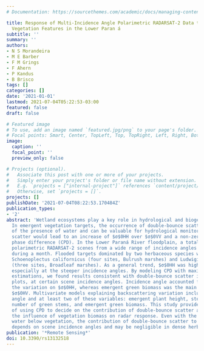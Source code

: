 ```yaml
---
# Documentation: https://sourcethemes.com/academic/docs/managing-content/

title: Response of Multi-Incidence Angle Polarimetric RADARSAT-2 Data to Herbaceous
  Vegetation Features in the Lower Paran á
subtitle: ''
summary: ''
authors:
- N S Morandeira
- M E Barber
- F M Grings
- F Ahern
- P Kandus
- B Brisco
tags: []
categories: []
date: '2021-01-01'
lastmod: 2021-07-04T05:22:53-03:00
featured: false
draft: false

# Featured image
# To use, add an image named `featured.jpg/png` to your page's folder.
# Focal points: Smart, Center, TopLeft, Top, TopRight, Left, Right, BottomLeft, Bottom, BottomRight.
image:
  caption: ''
  focal_point: ''
  preview_only: false

# Projects (optional).
#   Associate this post with one or more of your projects.
#   Simply enter your project's folder or file name without extension.
#   E.g. `projects = ["internal-project"]` references `content/project/deep-learning/index.md`.
#   Otherwise, set `projects = []`.
projects: []
publishDate: '2021-07-04T08:22:53.170484Z'
publication_types:
- '2'
abstract: 'Wetland ecosystems play a key role in hydrological and biogeochemical cycles.
  In emergent vegetation targets, the occurrence of double-bounce scatter is indicative
  of the presence of water and can be valuable for hydrological monitoring. Double-bounce
  scatter would lead to an increase of $σ$0HH over $σ$0VV and a non-zero co-polarized
  phase difference (CPD). In the Lower Paraná River floodplain, a total of 11 full
  polarimetric RADARSAT-2 scenes from a wide range of incidence angles were acquired
  during a month. Flooded targets dominated by two herbaceous species were sampled:
  Schoenoplectus californicus (four sites, Bulrush marshes) and Ludwigia peruviana
  (three sites, Broadleaf marshes). As a general trend, $σ$0HH was higher than $σ$0VV,
  especially at the steeper incidence angles. By modeling CPD with maximum likelihood
  estimations, we found results consistent with double-bounce scatter in two Ludwigia
  plots, at certain scene incidence angles. Incidence angle accounted for most of
  the variation on $σ$0HH, whereas emergent green biomass was the main feature influencing
  $σ$0HV. Multivariate models explaining backscattering variation included the incidence
  angle and at least two of these variables: emergent plant height, stem diameter,
  number of green stems, and emergent green biomass. This study provides an example
  of using CPD to decide on the contribution of double-bounce scatter and highlights
  the influence of vegetation biomass on radar response. Even with the presence of
  water below vegetation, the contribution of double-bounce scatter to C-band backscattering
  depends on scene incidence angles and may be negligible in dense herbaceous targets.'
publication: '*Remote Sensing*'
doi: 10.3390/rs13132518
---
```

